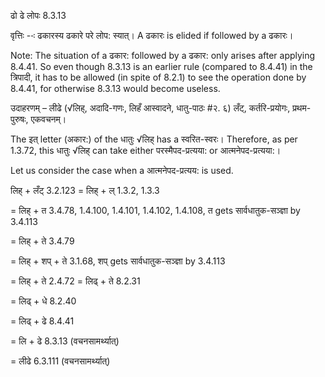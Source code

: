 

 ढो ढे लोपः 8.3.13 

वृत्तिः --ः ढकारस्य ढकारे परे लोप: स्यात्। A ढकारः is elided if followed by a ढकारः। 

Note: The situation of a ढकार: followed by a ढकार: only arises after applying 8.4.41. So even though 8.3.13 is an earlier rule (compared to 8.4.41) in the त्रिपादी, it has to be allowed (in spite of 8.2.1) to see the operation done by 8.4.41, for otherwise 8.3.13 would become useless. 


उदाहरणम् – लीढे (√लिह्, अदादि-गणः, लिहँ आस्वादने, धातु-पाठः #२. ६) लँट्, कर्तरि-प्रयोगः, प्रथम-पुरुषः, एकवचनम्। 


The इत् letter (अकार:) of the धातुः √लिह् has a स्वरित-स्वरः। Therefore, as per 1.3.72, this धातुः √लिह् can take either परस्मैपद-प्रत्यया: or आत्मनेपद-प्रत्यया:। 


Let us consider the case when a आत्मनेपद-प्रत्यय: is used. 


लिह् + लँट् 3.2.123 = लिह् + ल् 1.3.2, 1.3.3 

= लिह् + त 3.4.78, 1.4.100, 1.4.101, 1.4.102, 1.4.108, त gets सार्वधातुक-सञ्ज्ञा by 3.4.113 

= लिह् + ते 3.4.79 

= लिह् + शप् + ते 3.1.68, शप् gets सार्वधातुक-सञ्ज्ञा by 3.4.113 

= लिह् + ते 2.4.72 = लिढ् + ते 8.2.31 

= लिढ् + धे 8.2.40 

= लिढ् + ढे 8.4.41 

= लि + ढे 8.3.13 (वचनसामर्थ्यात्) 

= लीढे 6.3.111 (वचनसामर्थ्यात्) 


